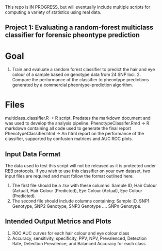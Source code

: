 This repo is IN PROGRESS, but will eventually include multiple scripts for computing a variety of statistics using real data.

## Project 1: Evaluating a random-forest multiclass classifier for forensic pheontype prediction
# Goal
1. Train and evaluate a random forest classifier to predict the hair and eye colour of a sample based on genotype data from 24 SNP loci. 2. Compare the performance of the classifier to pheontype predictions generated by a commercial pheontype-prediction algorithm. 

# Files
multiclass_classifier.R -> R script. Predates the markdown document and was used to develop the analysis pipeline.
PhenotypeClassifer.Rmd -> R markdown containing all code used to generate the final report
PhenotypeClassifier.html -> An html report on the performance of the classifier, supported by confusion matrices and AUC ROC plots.

## Input Data Format
The data used to test this script will not be released as it is protected under REB protocols.
If you wish to use this classifier on your own dataset, two input files are required and must follow the format outlined here. 

1. The first file should be a .tsv with these columns: Sample ID, Hair Colour (Actual), Hair Colour (Predicted), Eye Colour (Actual), Eye Colour (Predicted).
2. The second file should include columns containing: Sample ID, SNP1 Genotype, SNP2 Genotype, SNP3 Genotype .... SNPn Genotype.

## Intended Output Metrics and Plots
1. ROC AUC curves for each hair colour and eye colour class
2. Accuracy, sensitivity, specificity, PPV, NPV, Prevalenced, Detection Rate, Detection Prevalence, and Balanced Accuracy for each class

